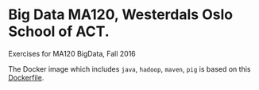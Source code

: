 # Big Data MA120, Westerdals Oslo School of ACT.
Exercises for MA120 BigData, Fall 2016

The Docker image which includes  `java`, `hadoop`, `maven`, `pig` is based on this [Dockerfile](https://github.com/naimdjon/hadoop-docker/blob/master/Dockerfile).

